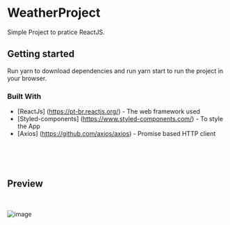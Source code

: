 # WeatherProject
Simple Project to pratice ReactJS.

## Getting started
Run yarn to download dependencies and run yarn start to run the project in your browser.

### Built With

* [ReactJs] (https://pt-br.reactjs.org/) - The web framework used
* [Styled-components] (https://www.styled-components.com/) - To style the App
* [Axios] (https://github.com/axios/axios) - Promise based HTTP client
<br />
<br />
<br />

## Preview
<br />

![image](https://user-images.githubusercontent.com/49171033/72296960-9fc8e380-3639-11ea-86d7-47a6a5442862.png)

